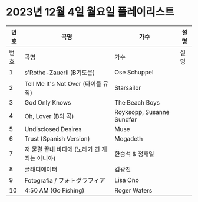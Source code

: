 # 2023년 12월 4일 월요일 플레이리스트

| 번호 | 곡명 | 가수 | 설명 |
|------|------|------|------|
| 번호 | 곡명 | 가수 | 설명 |
| 1 | s'Rothe-Zauerli (B기도문) | Ose Schuppel |  |
| 2 | Tell Me It's Not Over (타이틀 뮤직) | Starsailor |  |
| 3 | God Only Knows | The Beach Boys |  |
| 4 | Oh, Lover (B의 곡) | Royksopp, Susanne Sundfør |  |
| 5 | Undisclosed Desires | Muse |  |
| 6 | Trust (Spanish Version) | Megadeth |  |
| 7 | 저 물결 끝내 바다에 (노래가 긴 게 죄는 아니야) | 한승석 & 정재일 |  |
| 8 | 글래디에이터 | 김광진 |  |
| 9 | Fotografia / フォトグラフィア | Lisa Ono |  |
| 10 | 4:50 AM (Go Fishing) | Roger Waters |  |
